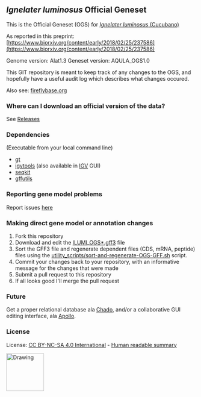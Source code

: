 ## *Ignelater luminosus* Official Geneset
This is the Official Geneset (OGS) for [*Ignelater luminosus* (Cucubano)](https://en.wikipedia.org/wiki/Pyrophorus_luminosus)

As reported in this preprint: [https://www.biorxiv.org/content/early/2018/02/25/237586](https://www.biorxiv.org/content/early/2018/02/25/237586)

Genome version: Alat1.3
Geneset version: AQULA_OGS1.0

This GIT repository is meant to keep track of any changes to the OGS, and hopefully have a useful audit log which describes what changes occured.

Also see: [fireflybase.org](http://www.fireflybase.org)

### Where can I download an official version of the data?
See [Releases](https://github.com/photocyte/ILUMI_OGS/releases)

### Dependencies
(Executable from your local command line)

* [gt](http://genometools.org/index.html)
* [igvtools](https://software.broadinstitute.org/software/igv/download) (also available in [IGV](https://software.broadinstitute.org/software/igv/home) GUI)
* [seqkit](https://github.com/shenwei356/seqkit)
* [gffutils](http://daler.github.io/gffutils/installation.html)

### Reporting gene model problems

Report issues [here](https://github.com/photocyte/ILUMI_OGS/issues)

### Making direct gene model or annotation changes

 1. Fork this repository
 2. Download and edit the [ILUMI_OGS*.gff3](./ILUMI_OGS1.0.gff3) file
 3. Sort the GFF3 file and regenerate dependent files (CDS, mRNA, peptide) files using the [utility_scripts/sort-and-regenerate-OGS-GFF.sh](utility_scripts/sort-and-regenerate-OGS-GFF.sh) script.
 4. Commit your changes back to your repository, with an informative message for the changes that were made
 5. Submit a pull request to this repository
 6. If all looks good I'll merge the pull request

### Future
 
Get a proper relational database ala [Chado](http://gmod.org/wiki/Chado_-_Getting_Started), and/or a collaborative GUI editing interface, ala [Apollo](http://genomearchitect.github.io).

### License

License:
[CC BY-NC-SA 4.0 International](License.md) - [Human readable summary](https://creativecommons.org/licenses/by-nc-sa/4.0/)

<img src="https://mirrors.creativecommons.org/presskit/buttons/88x31/png/by-nc-sa.png" alt="Drawing" style="width: 100px;"/>
